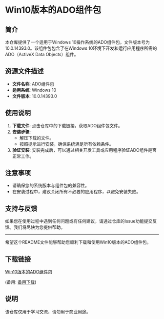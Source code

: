 # Win10版本的ADO组件包

## 简介
本仓库提供了一个适用于Windows 10操作系统的ADO组件包，文件版本号为10.0.14393.0。该组件包包含了在Windows 10环境下开发和运行应用程序所需的ADO（ActiveX Data Objects）组件。

## 资源文件描述
- **文件名称**: ADO组件包
- **适用系统**: Windows 10
- **文件版本**: 10.0.14393.0

## 使用说明
1. **下载文件**: 点击仓库中的下载链接，获取ADO组件包文件。
2. **安装步骤**:
   - 解压下载的文件。
   - 按照提示进行安装，确保系统满足所有依赖条件。
3. **验证安装**: 安装完成后，可以通过相关开发工具或应用程序验证ADO组件是否正常工作。

## 注意事项
- 请确保您的系统版本与组件包的兼容性。
- 在安装过程中，建议关闭所有不必要的应用程序，以避免安装失败。

## 支持与反馈
如果您在使用过程中遇到任何问题或有任何建议，请通过仓库的Issue功能提交反馈。我们将尽快为您提供帮助。

---

希望这个README文件能够帮助您顺利下载和使用Win10版本的ADO组件包。

## 下载链接
[Win10版本的ADO组件包](https://pan.quark.cn/s/2c42911d8b8a) 

(备用: [备用下载](https://pan.baidu.com/s/1ahpkL9sD2bTCAmmcgTs31A?pwd=1234))

## 说明

该仓库仅用于学习交流，请勿用于商业用途。
